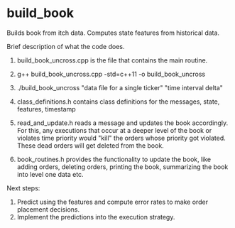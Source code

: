 build_book
==========

Builds book from itch data. Computes state features from historical data.

Brief description of what the code does. 

1) build_book_uncross.cpp is the file that contains the main routine.

2) g++ build_book_uncross.cpp -std=c++11 -o build_book_uncross

3) ./build_book_uncross "data file for a single ticker" "time interval delta"

4) class_definitions.h contains class definitions for the messages, state, features, timestamp

5) read_and_update.h reads a message and updates the book accordingly. For this, any executions that occur at a deeper level of the book or violates time priority would "kill" the orders whose priority got violated. These dead orders will get deleted from the book.

6) book_routines.h provides the functionality to update the book, like adding orders, deleting orders, printing the book, summarizing the book into level one data etc.


Next steps:
1) Predict using the features and compute error rates to make order placement decisions.
2) Implement the predictions into the execution strategy.
   

